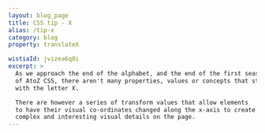 ```yaml
---
layout: blog_page
title: CSS tip - X
alias: /tip-x
category: blog
property: translateX

wistiaId: jvizea6q0i
excerpt: >
  As we approach the end of the alphabet, and the end of the first season
  of AtoZ CSS, there aren't many properties, values or concepts that start
  with the letter X.

  There are however a series of transform values that allow elements
  to have their visual co-ordinates changed along the x-axis to create
  complex and interesting visual details on the page.
---
```


